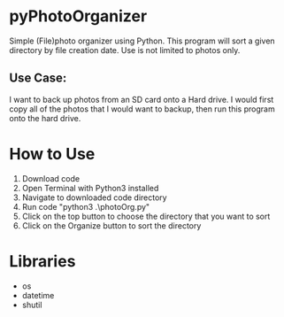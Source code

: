 # pyPhotoOrganizer
Simple (File)photo organizer using Python.
This program will sort a given directory by file creation date. 
Use is not limited to photos only. 

## Use Case:
I want to back up photos from an SD card onto a Hard drive.
I would first copy all of the photos that I would want to backup, then run this program onto the hard drive. 

# How to Use
1. Download code
2. Open Terminal with Python3 installed
3. Navigate to downloaded code directory
4. Run code "python3 .\photoOrg.py"
5. Click on the top button to choose the directory that you want to sort
6. Click on the Organize button to sort the directory

# Libraries
- os
- datetime
- shutil

